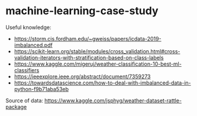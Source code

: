 # machine-learning-case-study

Useful knowledge:
- https://storm.cis.fordham.edu/~gweiss/papers/icdata-2019-imbalanced.pdf
- https://scikit-learn.org/stable/modules/cross_validation.html#cross-validation-iterators-with-stratification-based-on-class-labels
- https://www.kaggle.com/migeruj/weather-classification-10-best-ml-classifiers
- https://ieeexplore.ieee.org/abstract/document/7359273
- https://towardsdatascience.com/how-to-deal-with-imbalanced-data-in-python-f9b71aba53eb

Source of data:
https://www.kaggle.com/jsphyg/weather-dataset-rattle-package
